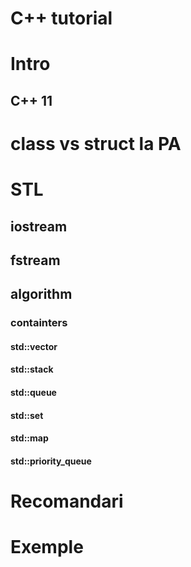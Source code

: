 # C++ tutorial

# Intro
## C++ 11

# class vs struct la PA
 
# STL

## iostream

## fstream

## algorithm

### containters
#### std::vector
#### std::stack
#### std::queue
#### std::set
#### std::map
#### std::priority_queue

# Recomandari

# Exemple
<!--stackedit_data:
eyJoaXN0b3J5IjpbMjgwODI2NjY4XX0=
-->